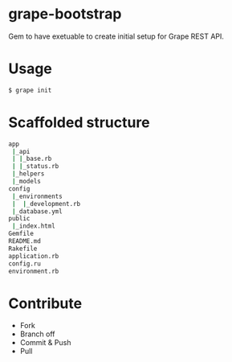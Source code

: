 grape-bootstrap
===============

Gem to have exetuable to create initial setup for Grape REST API.

# Usage

```bash
$ grape init
```

# Scaffolded structure

```bash
app
 |_api
 | |_base.rb
 | |_status.rb
 |_helpers
 |_models
config
 |_environments
 |  |_development.rb
 |_database.yml
public
 |_index.html
Gemfile
README.md
Rakefile
application.rb
config.ru
environment.rb
```

# Contribute

* Fork
* Branch off
* Commit & Push
* Pull

